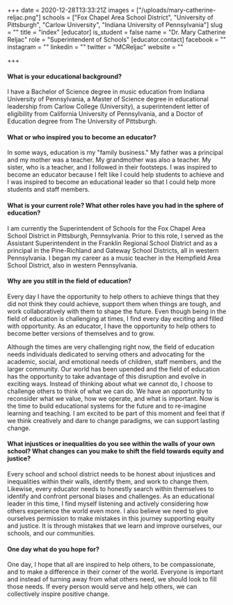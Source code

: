 +++
date = 2020-12-28T13:33:21Z
images = ["/uploads/mary-catherine-reljac.png"]
schools = ["Fox Chapel Area School District", "University of Pittsburgh", "Carlow University", "Indiana University of Pennsylvania"]
slug = ""
title = "index"
[educator]
is_student = false
name = "Dr. Mary Catherine Reljac"
role = "Superintendent of Schools"
[educator.contact]
facebook = ""
instagram = ""
linkedin = ""
twitter = "MCReljac"
website = ""

+++
#### What is your educational background?

I have a Bachelor of Science degree in music education from Indiana University of Pennsylvania, a Master of Science degree in educational leadership from Carlow College (University), a superintendent letter of eligibility from California University of Pennsylvania, and a Doctor of Education degree from The University of Pittsburgh.

#### What or who inspired you to become an educator?

In some ways, education is my "family business." My father was a principal and my mother was a teacher. My grandmother was also a teacher. My sister, who is a teacher, and I followed in their footsteps. I was inspired to become an educator because I felt like I could help students to achieve and I was inspired to become an educational leader so that I could help more students and staff members.

#### What is your current role? What other roles have you had in the sphere of education?

I am currently the Superintendent of Schools for the Fox Chapel Area School District in Pittsburgh, Pennsylvania. Prior to this role, I served as the Assistant Superintendent in the Franklin Regional School District and as a principal in the Pine-Richland and Gateway School Districts, all in western Pennsylvania. I began my career as a music teacher in the Hempfield Area School District, also in western Pennsylvania.

#### Why are you still in the field of education?

Every day I have the opportunity to help others to achieve things that they did not think they could achieve, support them when things are tough, and work collaboratively with them to shape the future. Even though being in the field of education is challenging at times, I find every day exciting and filled with opportunity. As an educator, I have the opportunity to help others to become better versions of themselves and to grow.

Although the times are very challenging right now, the field of education needs individuals dedicated to serving others and advocating for the academic, social, and emotional needs of children, staff members, and the larger community. Our world has been upended and the field of education has the opportunity to take advantage of this disruption and evolve in exciting ways. Instead of thinking about what we cannot do, I choose to challenge others to think of what we can do. We have an opportunity to reconsider what we value, how we operate, and what is important. Now is the time to build educational systems for the future and to re-imagine learning and teaching. I am excited to be part of this moment and feel that if we think creatively and dare to change paradigms, we can support lasting change.

#### What injustices or inequalities do you see within the walls of your own school? What changes can you make to shift the field towards equity and justice?

Every school and school district needs to be honest about injustices and inequalities within their walls, identify them, and work to change them. Likewise, every educator needs to honestly search within themselves to identify and confront personal biases and challenges. As an educational leader in this time, I find myself listening and actively considering how others experience the world even more. I also believe we need to give ourselves permission to make mistakes in this journey supporting equity and justice. It is through mistakes that we learn and improve ourselves, our schools, and our communities.

#### One day what do you hope for?

One day, I hope that all are inspired to help others, to be compassionate, and to make a difference in their corner of the world. Everyone is important and instead of turning away from what others need, we should look to fill those needs. If every person would serve and help others, we can collectively inspire positive change.